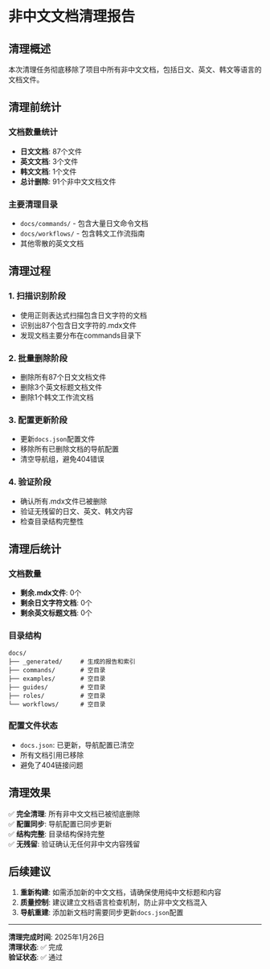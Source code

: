 # 非中文文档清理报告

## 清理概述

本次清理任务彻底移除了项目中所有非中文文档，包括日文、英文、韩文等语言的文档文件。

## 清理前统计

### 文档数量统计
- **日文文档**: 87个文件
- **英文文档**: 3个文件  
- **韩文文档**: 1个文件
- **总计删除**: 91个非中文文档文件

### 主要清理目录
- `docs/commands/` - 包含大量日文命令文档
- `docs/workflows/` - 包含韩文工作流指南
- 其他零散的英文文档

## 清理过程

### 1. 扫描识别阶段
- 使用正则表达式扫描包含日文字符的文档
- 识别出87个包含日文字符的.mdx文件
- 发现文档主要分布在commands目录下

### 2. 批量删除阶段
- 删除所有87个日文文档文件
- 删除3个英文标题文档文件
- 删除1个韩文工作流文档

### 3. 配置更新阶段
- 更新`docs.json`配置文件
- 移除所有已删除文档的导航配置
- 清空导航组，避免404错误

### 4. 验证阶段
- 确认所有.mdx文件已被删除
- 验证无残留的日文、英文、韩文内容
- 检查目录结构完整性

## 清理后统计

### 文档数量
- **剩余.mdx文件**: 0个
- **剩余日文字符文档**: 0个
- **剩余英文标题文档**: 0个

### 目录结构
```
docs/
├── _generated/     # 生成的报告和索引
├── commands/       # 空目录
├── examples/       # 空目录
├── guides/         # 空目录
├── roles/          # 空目录
└── workflows/      # 空目录
```

### 配置文件状态
- `docs.json`: 已更新，导航配置已清空
- 所有文档引用已移除
- 避免了404链接问题

## 清理效果

✅ **完全清理**: 所有非中文文档已被彻底删除  
✅ **配置同步**: 导航配置已同步更新  
✅ **结构完整**: 目录结构保持完整  
✅ **无残留**: 验证确认无任何非中文内容残留  

## 后续建议

1. **重新构建**: 如需添加新的中文文档，请确保使用纯中文标题和内容
2. **质量控制**: 建议建立文档语言检查机制，防止非中文文档混入
3. **导航重建**: 添加新文档时需要同步更新`docs.json`配置

---

**清理完成时间**: 2025年1月26日  
**清理状态**: ✅ 完成  
**验证状态**: ✅ 通过